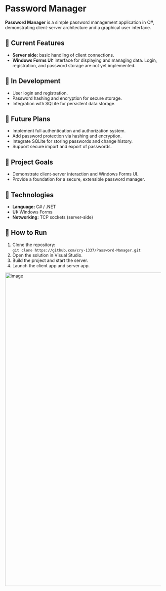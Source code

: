 # Password Manager

**Password Manager** is a simple password management application in C#, demonstrating client-server architecture and a graphical user interface.

## 🔹 Current Features
- **Server side:** basic handling of client connections.  
- **Windows Forms UI:** interface for displaying and managing data. Login, registration, and password storage are not yet implemented.  

## 🔹 In Development
- User login and registration.  
- Password hashing and encryption for secure storage.  
- Integration with SQLite for persistent data storage.  

## 🔹 Future Plans
- Implement full authentication and authorization system.  
- Add password protection via hashing and encryption.  
- Integrate SQLite for storing passwords and change history.  
- Support secure import and export of passwords.  

## 🔹 Project Goals
- Demonstrate client-server interaction and Windows Forms UI.  
- Provide a foundation for a secure, extensible password manager.  

## 🔹 Technologies
- **Language:** C# / .NET  
- **UI:** Windows Forms  
- **Networking:** TCP sockets (server-side)  

## 🔹 How to Run
1. Clone the repository:  
```git clone https://github.com/cry-1337/Password-Manager.git```
2. Open the solution in Visual Studio.
3. Build the project and start the server.
4. Launch the client app and server app.

<img width="1920" height="1015" alt="image" src="https://github.com/user-attachments/assets/7e7a46df-dc6d-4775-9b3c-839ab216d5a5" />
